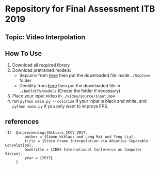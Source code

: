 # Repository for Final Assessment ITB 2019
## Topic: Video Interpolation

## How To Use
1. Download all required library
2. Download pretrained models:
    - Sepconv from [here](http://content.sniklaus.com/sepconv/network-lf.pytorch) then put the downloaded file inside `./SepConv` folder 
    - Deoldify from [here](https://www.dropbox.com/s/336vn9y4qwyg9yz/ColorizeVideo_gen.pth?dl=0) then put the downloaded file in `./DeOldify/models` (Create the folder if necessary)
3. Place your input video in `./video/source/input.mp4`
4. run `python main.py --colorize` if your input is black and white, and `python main.py` if you only want to improve FPS.

## references
```
[1]  @inproceedings{Niklaus_ICCV_2017,
         author = {Simon Niklaus and Long Mai and Feng Liu},
         title = {Video Frame Interpolation via Adaptive Separable Convolution},
         booktitle = {IEEE International Conference on Computer Vision},
         year = {2017}
     }
```